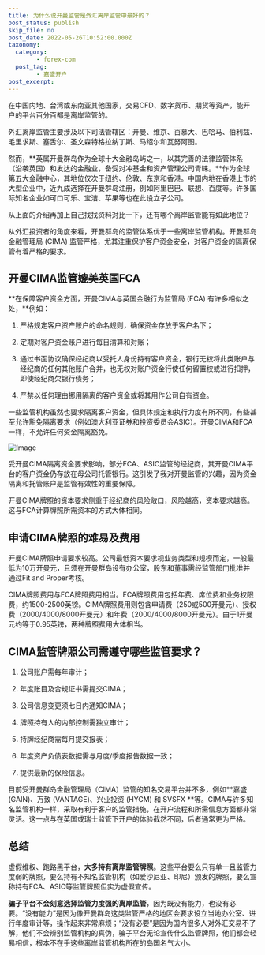 ```yaml
---
title: 为什么说开曼监管是外汇离岸监管中最好的？
post_status: publish
skip_file: no
post_date: 2022-05-26T10:52:00.000Z
taxonomy:
  category:
        - forex-com
  post_tag:
        - 嘉盛开户
post_excerpt: 
---
```

在中国内地、台湾或东南亚其他国家，交易CFD、数字货币、期货等资产，能开户的平台百分百都是离岸监管的。

外汇离岸监管主要涉及以下司法管辖区：开曼、维京、百慕大、巴哈马、伯利兹、毛里求斯、塞舌尔、圣文森特格拉纳丁斯、马绍尔和瓦努阿图。

然而，**英属开曼群岛作为全球十大金融岛屿之一，以其完善的法律监管体系（沿袭英国）和发达的金融业，备受对冲基金和资产管理公司青睐。**作为全球第五大金融中心，其地位仅次于纽约、伦敦、东京和香港。中国内地在香港上市的大型企业中，近九成选择在开曼群岛注册，例如阿里巴巴、联想、百度等。许多国际知名企业如可口可乐、宝洁、苹果等也在此设立子公司。

从上面的介绍再加上自己找找资料对比一下，还有哪个离岸监管能有如此地位？

从外汇投资者的角度来看，开曼群岛的监管体系优于一些离岸监管机构。开曼群岛金融管理局 (CIMA) 监管严格，尤其注重保护客户资金安全，对客户资金的隔离保管有着严格的要求。

## 开曼CIMA监管媲美英国FCA

**在保障客户资金方面，开曼CIMA与英国金融行为监管局 (FCA) 有许多相似之处，**例如：

1. 严格规定客户资产账户的命名规则，确保资金存放于客户名下；

1. 定期对客户资金账户进行每日清算和对账；

1. 通过书面协议确保经纪商以受托人身份持有客户资金，银行无权将此类账户与经纪商的任何其他账户合并，也无权对账户资金行使任何留置权或进行扣押，即使经纪商欠银行债务；

1. 严禁以任何理由挪用隔离的客户资金或将其用作公司自有资金。

一些监管机构虽然也要求隔离客户资金，但具体规定和执行力度有所不同，有些甚至允许豁免隔离要求（例如澳大利亚证券和投资委员会ASIC）。开曼CIMA和FCA一样，不允许任何资金隔离豁免。

![Image](https://prod-files-secure.s3.us-west-2.amazonaws.com/39ed1227-6d7d-4570-be36-9ccd4a2c4241/bd849744-3fcb-4a37-8312-357962c8f065/image.png?X-Amz-Algorithm=AWS4-HMAC-SHA256&X-Amz-Content-Sha256=UNSIGNED-PAYLOAD&X-Amz-Credential=ASIAZI2LB46643PORFYK%2F20250709%2Fus-west-2%2Fs3%2Faws4_request&X-Amz-Date=20250709T101342Z&X-Amz-Expires=3600&X-Amz-Security-Token=IQoJb3JpZ2luX2VjEJr%2F%2F%2F%2F%2F%2F%2F%2F%2F%2FwEaCXVzLXdlc3QtMiJGMEQCIDoEzoxRP9q9ZYdnUIkamLopk%2BE79U1NTzZmHEr2H1GuAiByc58XuxhPSmOP0mVI42gOCxYwOmZvPBoZQ5nUfFuLcSqIBAij%2F%2F%2F%2F%2F%2F%2F%2F%2F%2F8BEAAaDDYzNzQyMzE4MzgwNSIMji9MOiK7ZNWtISYaKtwDJAgq7hvUfq%2BKImP3fDozBJaaVsxnjdCSRyNLl58AFzIpWSvvGdpQfdqS2M7%2BPL6eRTlTKmTmGVdkmAFar2knRXNH8N95qEnKJcPd84XMddRlQxCkZhQXC0UWk%2FT68ujL90e7fl7pBLkbBesqX5406ZCj9r6%2BrD5da1UWCau9skUH4TUTD8SJM6oTUXjeuF1gWH1QIggZxqmT%2FtFPVnY9sKTJ53pEVW7nwxZLeb%2BB48E4r2UcQPa%2F6D9Kt8IkygI%2Fz%2Bc48uo3%2FcZrqsgqANhbVCECA9uRhOWPt8Oqoiu9nTGdR5g3UrUaolF917646UiEhFIqNyjLZACfJUp0vn4IyNiLuiOQ1Q%2BW4dSveSB6VnFHB4y1rv8OOWWWml8YcgZiI%2FjaJ1ew1nvuEM%2Bx%2Fwb1X7yv5JDa%2B5DWIkwEp4mToC3EZ64L%2B%2BLQljzjM5kNyzkiKdqGAv28gMZLMAPsFWmFpbFlSXi9YF9su5Kyt01xhutrpbLqQWg6OWmEDovYZC4SeL1CUMTmygcP21bij0Z%2BxZBGUo0wCMqw6Wqlw88PZU4tOr25FZ30%2BqrT10Ht0zKASMSee1uPvC0qZnzxFVCvMwFCqzg8Iih%2B3EEmfvTcHvRufKEx4E2stxMtbOcwtPG4wwY6pgFrOt9sv8dGMpGsTypMy%2BP%2B1byLpKROS9%2BQMLXOG%2FE1APbkagQNmW72KdwurdWITvUPCTlFfCBiBh0FrKaW03ny4JFAfyhY3n1Hd9mHqgCC8hoOjBtgB4UL7sjliRpH6HmpYmeSdfKrSkkZyoVp2PV6wTSRP%2BkVaBn34H00I3SnriCv8%2BRGd0aZ0oUo%2B3S3wuV%2B0sH%2FNH1g%2FRCLt0B5m86c7DkWcgdP&X-Amz-Signature=32c8ebea02186ca3f82286c73825e4a55535f238d055b43b715319d082de602e&X-Amz-SignedHeaders=host&x-amz-checksum-mode=ENABLED&x-id=GetObject)

受开曼CIMA隔离资金要求影响，部分FCA、ASIC监管的经纪商，其开曼CIMA平台的客户资金仍存放在母公司托管银行。这引发了我对开曼监管的兴趣，因为资金隔离和托管账户是监管有效性的重要保障。

开曼CIMA牌照的资本要求侧重于经纪商的风险敞口，风险越高，资本要求越高。这与FCA计算牌照所需资本的方式大体相同。

## **申请CIMA牌照的难易及费用**

开曼CIMA牌照申请要求较高。公司最低资本要求视业务类型和规模而定，一般最低为10万开曼元，且须在开曼群岛设有办公室，股东和董事需经监管部门批准并通过Fit and Proper考核。

CIMA牌照费用与FCA牌照费用相当。FCA牌照费用包括年费、席位费和业务权限费，约1500-2500英镑。CIMA牌照费用则包含申请费（250或500开曼元）、授权费（2000/4000/8000开曼元）和年费（2000/4000/8000开曼元）。由于1开曼元约等于0.95英镑，两种牌照费用大体相当。

## CIMA监管牌照公司需遵守哪些监管要求？

1. 公司账户需每年审计；

1. 年度账目及合规证书需提交CIMA；

1. 公司信息变更须七日内通知CIMA；

1. 牌照持有人的内部控制需独立审计；

1. 持牌经纪商需每月提交报表；

1. 年度资产负债表数据需与月度/季度报告数据一致；

1. 提供最新的保险信息。

目前受开曼群岛金融管理局（CIMA）监管的知名交易平台并不多，例如**嘉盛 (GAIN)、万致 (VANTAGE)、兴业投资 (HYCM) 和 SVSFX **等。CIMA与许多知名监管机构一样，采取有利于客户的监管措施，在开户流程和所需信息方面都非常灵活。这一点与在英国或瑞士监管下开户的体验截然不同，后者通常更为严格。

## 总结

虚假维权、跑路黑平台，**大多持有离岸监管牌照**。这些平台要么只有单一且监管力度弱的牌照，要么持有不知名监管机构（如爱沙尼亚、印尼）颁发的牌照，要么宣称持有FCA、ASIC等监管牌照但实为虚假宣传。

**骗子平台不会刻意选择监管力度强的离岸监管**，因为既没有能力，也没有必要。“没有能力”是因为像开曼群岛这类监管严格的地区会要求设立当地办公室、进行年度审计等，操作起来非常麻烦；“没有必要”是因为国内很多人对外汇交易不了解，他们不会辨别监管机构的真伪，骗子平台无论宣传什么监管牌照，他们都会轻易相信，根本不在乎这些离岸监管机构所在的岛国名气大小。